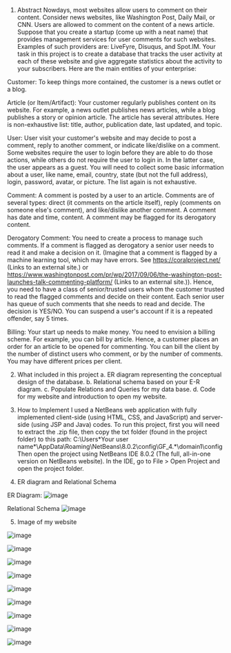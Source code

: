 1. Abstract
Nowdays, most websites allow users to comment on their content. Consider news websites, like Washington Post, Daily Mail, or CNN. Users are allowed to comment on the content of a news article. Suppose that you create a startup (come up with a neat name) that provides management services for user comments for such websites. Examples of such providers are: LiveFyre, Disuqus, and Spot.IM. Your task in this project is to create a database that tracks the user activity at each of these website and give aggregate statistics about the activity to your subscribers. Here are the main entities of your enterprise:

Customer: To keep things more contained, the customer is a news outlet or a blog.

Article (or Item/Artifact): Your customer regularly publishes content on its website. For example, a news outlet publishes news articles, while a blog publishes a story or opinion article. The article has several attributes. Here is non-exhaustive list: title, author, publication date, last updated, and topic.

User: User visit your customer's website and may decide to post a comment, reply to another comment, or indicate like/dislike on a comment. Some websites require the user to login before they are able to do those actions, while others do not require the user to login in. In the latter case, the user appears as a guest. You will need to collect some basic information about a user, like name, email, country, state (but not the full address), login, password, avatar, or picture. The list again is not exhaustive.

Comment: A comment is posted by a user to an article. Comments are of several types: direct (it comments on the article itself), reply (comments on someone else's comment), and like/dislike another comment. A comment has date and time, content. A comment may be flagged for its derogatory content.

Derogatory Comment: You need to create a process to manage such comments. If a comment is flagged as derogatory a senior user needs to read it and make a decision on it. (Imagine that a comment is flagged by a machine learning tool, which may have errors. See https://coralproject.net/ (Links to an external site.) or https://www.washingtonpost.com/pr/wp/2017/09/06/the-washington-post-launches-talk-commenting-platform/ (Links to an external site.)). Hence, you need to have a class of senior/trusted users whom the customer trusted to read the flagged comments and decide on their content. Each senior user has queue of such comments that she needs to read and decide. The decision is YES/NO. You can suspend a user's account if it is a repeated offender, say 5 times.

Billing: Your start up needs to make money. You need to envision a billing scheme. For example, you can bill by article. Hence, a customer places an order for an article to be opened for commenting. You can bill the client by the number of distinct users who comment, or by the number of comments. You may have different prices per client.

2. What included in this project
  a. ER diagram representing the conceptual design of the database.
  b. Relational schema based on your E-R diagram.
  c. Populate Relations and Queries for my data base.
  d. Code for my website and introduction to open my website.
  
3. How to Implement
I used a NetBeans web application with fully implemented client-side (using HTML, CSS, and JavaScript) and server-side (using JSP and Java) codes. To run this project, first you will need to extract the .zip file, then copy the txt folder (found in the project folder) to this path: C:\Users\*Your user name*\AppData\Roaming\NetBeans\8.0.2\config\GF_4.*\domain1\config Then open the project using NetBeans IDE 8.0.2 (The full, all-in-one version on NetBeans website). In the IDE, go to File > Open Project and open the project folder.
  
4. ER diagram and Relational Schema

ER Diagram:
![image](https://user-images.githubusercontent.com/28942562/84047216-08ae5080-a979-11ea-89ef-55e704168da7.png)

Relational Schema
![image](https://user-images.githubusercontent.com/28942562/84047237-0e0b9b00-a979-11ea-9707-1f08a1d82adb.png)
 
5. Image of my website

![image](https://user-images.githubusercontent.com/28942562/84046335-f5e74c00-a977-11ea-9a7b-4a757d850231.png)

![image](https://user-images.githubusercontent.com/28942562/84046358-fda6f080-a977-11ea-931c-20fbd99d701d.png)

![image](https://user-images.githubusercontent.com/28942562/84046380-05669500-a978-11ea-877e-c64457cf2327.png)

![image](https://user-images.githubusercontent.com/28942562/84046611-54acc580-a978-11ea-9d74-02cfa4f4c02f.png)

![image](https://user-images.githubusercontent.com/28942562/84046630-5a0a1000-a978-11ea-9cc1-2c5d3c2f63de.png)

![image](https://user-images.githubusercontent.com/28942562/84046645-5e362d80-a978-11ea-8b44-2936f8b97b31.png)

![image](https://user-images.githubusercontent.com/28942562/84046653-61c9b480-a978-11ea-8bb8-53191b99258d.png)

![image](https://user-images.githubusercontent.com/28942562/84046672-65f5d200-a978-11ea-9ed0-39f447999cd8.png)

![image](https://user-images.githubusercontent.com/28942562/84046687-6a21ef80-a978-11ea-9f00-b6800b4a5b95.png)



